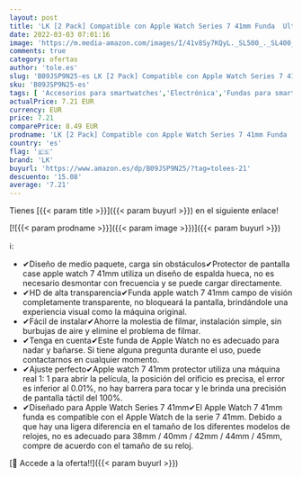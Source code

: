 ```yaml
---
layout: post
title: 'LK [2 Pack] Compatible con Apple Watch Series 7 41mm Funda  Ultra Delgada PC Funda  Protección Completa  Resistente a arañazos Funda para Apple Watch 7 41mm  contra arañazos y caídas-Negro'
date: 2022-03-03 07:01:16
image: 'https://m.media-amazon.com/images/I/41v8Sy7KQyL._SL500_._SL400_.jpg'
comments: true
category: ofertas
author: 'tole.es'
slug: 'B09JSP9N25-es LK [2 Pack] Compatible con Apple Watch Series 7 41mm Funda...'
sku: 'B09JSP9N25-es'
tags: [ 'Accesorios para smartwatches','Electrónica','Fundas para smartwatches','Tecnología para vestir','apple','lk', ]
actualPrice: 7.21 EUR
currency: EUR
price: 7.21
comparePrice: 8.49 EUR
prodname: 'LK [2 Pack] Compatible con Apple Watch Series 7 41mm Funda  Ultra Delgada PC Funda  Protección Completa  Resistente a arañazos Funda para Apple Watch 7 41mm  contra arañazos y caídas-Negro'
country: 'es'
flag: '🇪🇸'
brand: 'LK'
buyurl: 'https://www.amazon.es/dp/B09JSP9N25/?tag=tolees-21'
descuento: '15.08'
average: '7.21'
---
```


Tienes [{{< param title >}}]({{< param buyurl >}}) en el siguiente enlace!

[![{{< param prodname >}}]({{< param image >}})]({{< param buyurl >}})

ℹ️:

- ✔Diseño de medio paquete, carga sin obstáculos✔Protector de pantalla case apple watch 7 41mm utiliza un diseño de espalda hueca, no es necesario desmontar con frecuencia y se puede cargar directamente.
- ✔HD de alta transparencia✔Funda apple watch 7 41mm campo de visión completamente transparente, no bloqueará la pantalla, brindándole una experiencia visual como la máquina original.
- ✔Fácil de instalar✔Ahorre la molestia de filmar, instalación simple, sin burbujas de aire y elimine el problema de filmar.
- ✔Tenga en cuenta✔Este funda de Apple Watch no es adecuado para nadar y bañarse. Si tiene alguna pregunta durante el uso, puede contactarnos en cualquier momento.
- ✔Ajuste perfecto✔Apple watch 7 41mm protector utiliza una máquina real 1: 1 para abrir la película, la posición del orificio es precisa, el error es inferior al 0.01%, no hay barrera para tocar y le brinda una precisión de pantalla táctil del 100%.
- ✔Diseñado para Apple Watch Series 7 41mm✔El Apple Watch 7 41mm funda es compatible con el Apple Watch de la serie 7 41mm. Debido a que hay una ligera diferencia en el tamaño de los diferentes modelos de relojes, no es adecuado para 38mm / 40mm / 42mm / 44mm / 45mm, compre de acuerdo con el tamaño de su reloj.

[🛒 Accede a la oferta!!]({{< param buyurl >}})
